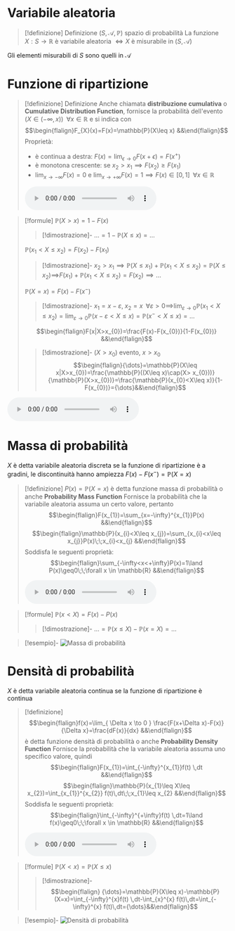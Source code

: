 # Variabile aleatoria
> [!definizione] Definizione
$(S,\mathcal{A},\mathbb{P})$ spazio di probabilità
La funzione $X:S\to \mathbb{R}$ è variabile aleatoria $\iff X$ è misurabile in $(S,\mathcal{A})$

Gli elementi misurabili di $S$ sono quelli in $\mathcal{A}$

# Funzione di ripartizione
> [!definizione] Definizione
> Anche chiamata **distribuzione cumulativa** o **Cumulative Distribution Function**, fornisce la probabilità dell'evento $(X\in(-\infty,x))\;\;\forall x \in \mathbb{R}$
> e si indica con
> $$\begin{flalign}F_{X}(x)=F(x)=\mathbb{P}(X\leq x) &&\end{flalign}$$
> Proprietà:
> - è continua a destra: $F(x)=\lim_{ \epsilon \to 0 }F(x+\epsilon)=F(x^{+})$
> - è monotona crescente: se $x_{2}>x_{1}\implies F(x_{2})\geq F(x_{1})$
> - $\lim_{ x \to -\infty }F(x)=0$ e $\lim_{ x \to +\infty }F(x)=1\implies F(x)\in[0,1] \;\;\forall x \in \mathbb{R}$
> 
> <audio controls src="audio/variabili_aleatorie/funzione_di_ripartizione_definizione.mp3"></audio>

> [!formule]
> $\mathbb{P}(X>x)=1-F(x)$
> > [!dimostrazione]-
> > ${\dots}=1-\mathbb{P}(X\leq x)={\dots}$
> 
> $\mathbb{P}(x_{1}<X\leq x_{2})=F(x_{2})-F(x_{1})$
> > [!dimostrazione]-
> $x_{2}>x_{1}\implies \mathbb{P}(X\leq x_{1})+\mathbb{P}(x_{1}<X\leq x_{2})=\mathbb{P}(X\leq x_{2})\implies$$F(x_{1})+\mathbb{P}(x_{1}< X\leq x_{2})=F(x_{2})\implies\dots$
> 
> $\mathbb{P}(X=x)=F(x)-F(x^{-})$
> > [!dimostrazione]-
> > $x_{1}=x-\varepsilon,\;x_{2}=x\;\;\forall\varepsilon>0\implies$$\lim_{ \varepsilon \to 0 }\mathbb{P}(x_{1}<X\leq x_{2})=\lim_{ \varepsilon \to 0 }\mathbb{P}(x-\varepsilon<X\leq x)=\mathbb{P}(x^{-}<X\leq x)={\dots}$
> 
> $$\begin{flalign}F(x|X>x_{0})=\frac{F(x)-F(x_{0})}{1-F(x_{0})} &&\end{flalign}$$
> > [!dimostrazione]-
> > $(X>x_{0})$ evento, $x>x_{0}$$$\begin{flalign}{\dots}=\mathbb{P}(X\leq x|X>x_{0})=\frac{\mathbb{P}((X\leq x)\cap(X> x_{0}))}{\mathbb{P}(X>x_{0})}=\frac{\mathbb{P}(x_{0}<X\leq x)}{1-F(x_{0})}={\dots}&&\end{flalign}$$

<audio controls src="audio/variabili_aleatorie/intro.mp3"></audio>

# Massa di probabilità
$X$ è detta variabile aleatoria discreta se la funzione di ripartizione è a gradini, le discontinuità hanno ampiezza $F(x)-F(x^{-})=\mathbb{P}(X=x)$

> [!definizione]
> $P(x)=\mathbb{P}(X=x)$ è detta funzione massa di probabilità o anche **Probability Mass Function**
> Fornisce la probabilità che la variabile aleatoria assuma un certo valore, pertanto
> $$\begin{flalign}F(x_{1})=\sum_{x=-\infty}^{x_{1}}P(x)  &&\end{flalign}$$
> $$\begin{flalign}\mathbb{P}(x_{i}<X\leq x_{j})=\sum_{x_{i}<x\leq x_{j}}P(x)\;\;x_{i}<x_{j}  &&\end{flalign}$$
> Soddisfa le seguenti proprietà:
> $$\begin{flalign}\sum_{-\infty<x<+\infty}P(x)=1\land P(x)\geq0\;\;\forall x \in \mathbb{R}  &&\end{flalign}$$
> 
> <audio controls src="audio/variabili_aleatorie/funzione_di_massa.mp3"></audio>

> [!formule]
> $\mathbb{P}(x<X)=F(x)-P(x)$
> > [!dimostrazione]-
> > ${\dots}=\mathbb{P}(x\leq X)-\mathbb{P}(x=X)={\dots}$

> [!esempio]-
> ![Massa di probabilità](Esempi.md#Massa%20di%20probabilità)

# Densità di probabilità
$X$ è detta variabile aleatoria continua se la funzione di ripartizione è continua

> [!definizione]
> $$\begin{flalign}f(x)=\lim_{ \Delta x \to 0 } \frac{F(x+\Delta x)-F(x)}{\Delta x}=\frac{dF(x)}{dx}  &&\end{flalign}$$
> è detta funzione densità di probabilità o anche **Probability Density Function**
> Fornisce la probabilità che la variabile aleatoria assuma uno specifico valore, quindi
> $$\begin{flalign}F(x_{1})=\int_{-\infty}^{x_{1}}f(t) \,dt &&\end{flalign}$$
> $$\begin{flalign}\mathbb{P}(x_{1}\leq X\leq x_{2})=\int_{x_{1}}^{x_{2}} f(t)\,dt\;\;x_{1}\leq x_{2} &&\end{flalign}$$
> Soddisfa le seguenti proprietà:
$$\begin{flalign}\int_{-\infty}^{+\infty}f(t) \,dt=1\land f(x)\geq0\;\;\forall x \in \mathbb{R} &&\end{flalign}$$
> 
> <audio controls src="audio/variabili_aleatorie/funzione_di_densità.mp3"></audio>

> [!formule]
> $\mathbb{P}(X< x)=\mathbb{P}(X\leq x)$
> > [!dimostrazione]-
> > $$\begin{flalign} {\dots}=\mathbb{P}(X\leq x)-\mathbb{P}(X=x)=\int_{-\infty}^{x}f(t) \,dt-\int_{x}^{x} f(t)\,dt=\int_{-\infty}^{x} f(t)\,dt={\dots}&&\end{flalign}$$

> [!esempio]-
> ![Densità di probabilità](Esempi.md#Densità%20di%20probabilità)
